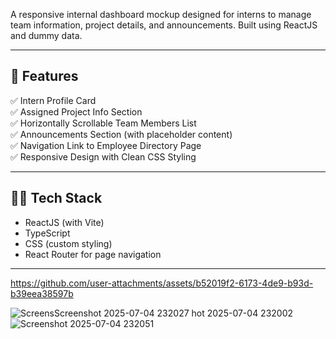 A responsive internal dashboard mockup designed for interns to manage team information, project details, and announcements. Built using ReactJS and dummy data.

---

## 📂 Features

✅ Intern Profile Card  
✅ Assigned Project Info Section  
✅ Horizontally Scrollable Team Members List  
✅ Announcements Section (with placeholder content)  
✅ Navigation Link to Employee Directory Page  
✅ Responsive Design with Clean CSS Styling

---

## 🧑‍💻 Tech Stack

- ReactJS (with Vite)
- TypeScript
- CSS (custom styling)
- React Router for page navigation

---

https://github.com/user-attachments/assets/b52019f2-6173-4de9-b93d-b39eea38597b


![Screens![Screenshot 2025-07-04 232027](https://github.com/user-attachments/assets/89d3ca64-b834-4d6a-8c3b-465a6fb20c8b)
hot 2025-07-04 232002](https://github.com/user-attachments/assets/5348c215-9928-4eb6-802d-1a771114aa20)
![Screenshot 2025-07-04 232051](https://github.com/user-attachments/assets/9414fac4-d674-4cbf-aa1e-c527cf989a18)



